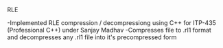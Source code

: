 RLE

-Implemented RLE compression / decompressiong using C++ for ITP-435 (Professional C++) under Sanjay Madhav
-Compresses file to .rl1 format and decompresses any .rl1 file into it's precompressed form
